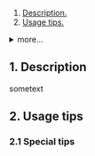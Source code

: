1.  [ Description. ](#1)
2.  [ Usage tips. ](#2)
<details>
<summary>more...</summary>
*   2.1.  [ Special tips. ](#2.1)
</details>    


<a name="1"></a>
## 1. Description
sometext
<a name="2"></a>
## 2. Usage tips
<a name="2.1"></a>
### 2.1 Special tips
    
